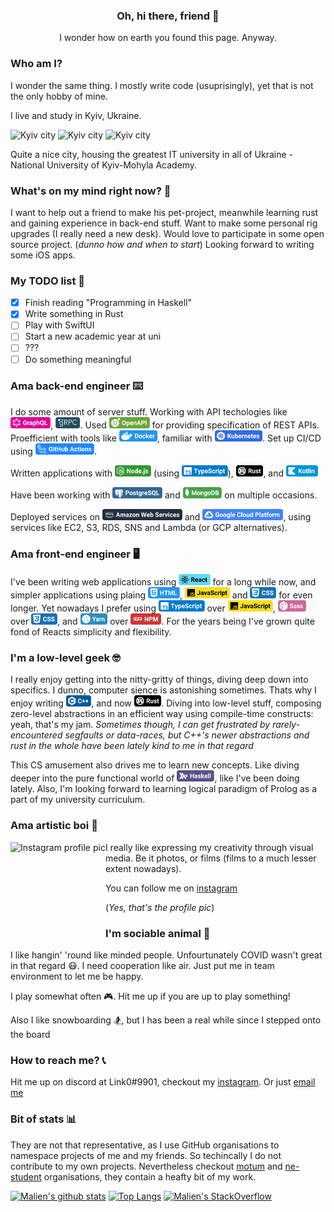 
<h3 align="center"> Oh, hi there, friend 👋 </h3>
<p align="center">I wonder how on earth you found this page. Anyway.</p>

### Who am I? 
I wonder the same thing. I mostly write code (usuprisingly), yet that is not the only hobby of mine.

I live and study in Kyiv, Ukraine. 

<img alt="Kyiv city" height="200px"
src="https://lh3.googleusercontent.com/proxy/01i6j1cBs8cHCwDeAfrcQo2HkCLPXcA_eQwwzsxoSHxqfDfxbgITfQMdHNMGIHnOYhIzNweKdT7x5WsvAXSDB7Jl8lehUYvKcs2Rih0aPHhySikndw">
<img alt="Kyiv city" height="200px"
src="https://images.unian.net/photos/2019_04/1555060857-5904.png?0.7201533713226083">
<img alt="Kyiv city" height="200px"
src="https://images.fineartamerica.com/images/artworkimages/mediumlarge/1/1-national-university-of-kyiv-mohyla-academy-alain-de-maximy.jpg">

Quite a nice city, housing the greatest IT university in all of Ukraine - National University of Kyiv-Mohyla Academy.

### What's on my mind right now? 🧠
I want to help out a friend to make his pet-project, meanwhile learning rust and gaining experience in back-end stuff.
Want to make some personal rig upgrades (I really need a new desk).
Would love to participate in some open source project. (_dunno how and when to start_)
Looking forward to writing some iOS apps.

### My TODO list 📝
- [X] Finish reading "Programming in Haskell"
- [X] Write something in Rust
- [ ] Play with SwiftUI
- [ ] Start a new academic year at uni
- [ ] ???
- [ ] Do something meaningful

### Ama back-end engineer ⌨️
I do some amount of server stuff. Working with API techologies like <img height="18" src="assets/graphql.svg" />, <img height="18" src="assets/grpc.png" />. Used <img height="18" src="assets/openapi.svg" /> for providing specification of REST APIs. Proefficient with tools like <img height="18" src="assets/docker.svg" />, familiar with <img height="18" src="assets/kubernetes.svg" />. Set up CI/CD using <img height="18" src="assets/ghactions.svg" />.

Written applications with <img height="18" src="assets/nodejs.svg" /> (using <img height="18" src="assets/typescript.svg" />), <img height="18" src="assets/rust.svg" />, and <img height="18" src="assets/kotlin.svg" />

Have been working with <img height="18" src="assets/postgresql.svg" /> and <img height="18" src="assets/mongodb.svg" /> on multiple occasions.

Deployed services on <img height="18" src="assets/aws.svg" /> and <img height="18" src="assets/gcp.svg" />, using services like EC2, S3, RDS, SNS and Lambda (or GCP alternatives).

### Ama front-end engineer 🖥
I've been writing web applications using <img height="18" src="assets/react.svg" /> for a long while now, and simpler applications using plaing <img height="18" src="assets/html.svg" />, <img height="18" src="assets/javascript.svg" /> and <img height="18" src="assets/css.svg" /> for even longer. Yet nowadays I prefer using <img height="18" src="assets/typescript.svg" /> over <img height="18" src="assets/javascript.svg" />, <img height="18" src="assets/sass.svg" /> over <img height="18" src="assets/css.svg" />, and <img height="18" src="assets/yarn.svg" /> over <img height="18" src="assets/npm.svg" />. For the years being I've grown quite fond of Reacts simplicity and flexibility.

### I'm a low-level geek 🤓
I really enjoy getting into the nitty-gritty of things, diving deep down into specifics. I dunno, computer sience is astonishing sometimes. Thats why I enjoy writing <img height="18" src="assets/cpp.svg" />, and now <img height="18" src="assets/rust.svg" />. Diving into low-level stuff, composing zero-level abstractions in an efficient way using compile-time constructs: yeah, that's my jam. _Sometimes though, I can get frustrated by rarely-encountered segfaults or data-races, but C++'s newer abstractions and rust in the whole have been lately kind to me in that regard_

This CS amusement also drives me to learn new concepts. Like diving deeper into the pure functional world of <img height="18" src="assets/haskell.svg" />, like I've been doing lately. Also, I'm looking forward to learning logical paradigm of Prolog as a part of my university curriculum.

### Ama artistic boi 📸
[<img height="150px" align="left" alt="Instagram profile pic" src="https://i.imgur.com/g0kPFkq.png">](https://www.instagram.com/q_link0_p/)

I really like expressing my creativity through visual media. Be it photos, or films (films to a much lesser extent nowadays). 

You can follow me on [instagram](https://www.instagram.com/q_link0_p/)

(_Yes, that's the profile pic_)

### I'm sociable animal 🐝
I like hangin' 'round like minded people. Unfourtunately COVID wasn't great in that regard 😷. I need cooperation like air. Just put me in team environment to let me be happy.

I play somewhat often 🎮. Hit me up if you are up to play something!

Also I like snowboarding 🏂, but I has been a real while since I stepped onto the board

### How to reach me? 📞
Hit me up on discord at Link0#9901, checkout my [instagram](https://www.instagram.com/q_link0_p/). Or just [email me](mailto:q.link0.p@gmail.com)

### Bit of stats 📊
They are not that representative, as I use GitHub organisations to namespace projects of me and my friends. So techincally I do not contribute to my own projects. Nevertheless checkout [motum](https://github.com/MotumInc) and [ne-student](https://github.com/Ne-Student) organisations, they contain a heafty bit of my work.

[![Malien's github stats](https://github-readme-stats.vercel.app/api?username=malien&count_private=true&show_icons=true&hide=stars&theme=buefy&bg_color=145,ffffff,f4ddff)](https://github.com/anuraghazra/github-readme-stats)
[![Top Langs](https://github-readme-stats.vercel.app/api/top-langs/?username=malien&hide=JavaScript&layout=compact&bg_color=145,ffffff,87ecd3)](https://github.com/anuraghazra/github-readme-stats)
[![Malien's StackOverflow](https://github-readme-stackoverflow.vercel.app/?userID=9342577&layout=compact)](https://stackoverflow.com/users/9342577/link0)

<!--
**Malien/Malien** is a ✨ _special_ ✨ repository because its `README.md` (this file) appears on your GitHub profile.

Here are some ideas to get you started:

- 🔭 I’m currently working on ...
- 🌱 I’m currently learning ...
- 👯 I’m looking to collaborate on ...
- 🤔 I’m looking for help with ...
- 💬 Ask me about ...
- 📫 How to reach me: ...
- 😄 Pronouns: ...
- ⚡ Fun fact: ...
-->
